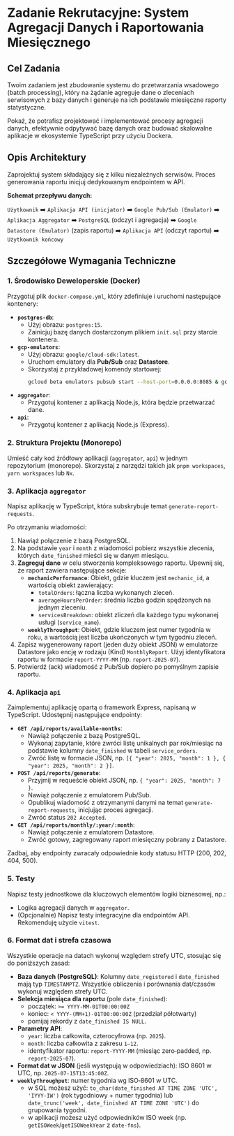 # Zadanie Rekrutacyjne: System Agregacji Danych i Raportowania Miesięcznego

## Cel Zadania

Twoim zadaniem jest zbudowanie systemu do przetwarzania wsadowego (batch processing), który na żądanie agreguje dane o zleceniach serwisowych z bazy danych i generuje na ich podstawie miesięczne raporty statystyczne.

Pokaż, że potrafisz projektować i implementować procesy agregacji danych, efektywnie odpytywać bazę danych oraz budować skalowalne aplikacje w ekosystemie TypeScript przy użyciu Dockera.

## Opis Architektury

Zaprojektuj system składający się z kilku niezależnych serwisów. Proces generowania raportu inicjuj dedykowanym endpointem w API.

**Schemat przepływu danych:**

`Użytkownik` ➡️ `Aplikacja API (inicjator)` ➡️ `Google Pub/Sub (Emulator)` ➡️ `Aplikacja Aggregator` ➡️ `PostgreSQL` (odczyt i agregacja) ➡️ `Google Datastore (Emulator)` (zapis raportu) ➡️ `Aplikacja API` (odczyt raportu) ➡️ `Użytkownik końcowy`

## Szczegółowe Wymagania Techniczne

### 1. Środowisko Deweloperskie (Docker)

Przygotuj plik `docker-compose.yml`, który zdefiniuje i uruchomi następujące kontenery:

- **`postgres-db`**:
  - Użyj obrazu: `postgres:15`.
  - Zainicjuj bazę danych dostarczonym plikiem `init.sql` przy starcie kontenera.
- **`gcp-emulators`**:
  - Użyj obrazu: `google/cloud-sdk:latest`.
  - Uruchom emulatory dla **Pub/Sub** oraz **Datastore**.
  - Skorzystaj z przykładowej komendy startowej:
    ```bash
    gcloud beta emulators pubsub start --host-port=0.0.0.0:8085 & gcloud beta emulators datastore start --host-port=0.0.0.0:8086 --project=local-dev --no-store-on-disk
    ```
- **`aggregator`**:
  - Przygotuj kontener z aplikacją Node.js, która będzie przetwarzać dane.
- **`api`**:
  - Przygotuj kontener z aplikacją Node.js (Express).

### 2. Struktura Projektu (Monorepo)

Umieść cały kod źródłowy aplikacji (`aggregator`, `api`) w jednym repozytorium (monorepo). Skorzystaj z narzędzi takich jak `pnpm workspaces`, `yarn workspaces` lub `Nx`.

### 3. Aplikacja `aggregator`

Napisz aplikację w TypeScript, która subskrybuje temat `generate-report-requests`.

Po otrzymaniu wiadomości:

1. Nawiąż połączenie z bazą PostgreSQL.
2. Na podstawie `year` i `month` z wiadomości pobierz wszystkie zlecenia, których `date_finished` mieści się w danym miesiącu.
3. **Zagreguj dane** w celu stworzenia kompleksowego raportu. Upewnij się, że raport zawiera następujące sekcje:
   - **`mechanicPerformance`**: Obiekt, gdzie kluczem jest `mechanic_id`, a wartością obiekt zawierający:
     - `totalOrders`: łączna liczba wykonanych zleceń.
     - `averageHoursPerOrder`: średnia liczba godzin spędzonych na jednym zleceniu.
     - `servicesBreakdown`: obiekt zliczeń dla każdego typu wykonanej usługi (`service_name`).
   - **`weeklyThroughput`**: Obiekt, gdzie kluczem jest numer tygodnia w roku, a wartością jest liczba ukończonych w tym tygodniu zleceń.
4. Zapisz wygenerowany raport (jeden duży obiekt JSON) w emulatorze Datastore jako encję w rodzaju (Kind) `MonthlyReport`. Użyj identyfikatora raportu w formacie `report-YYYY-MM` (np. `report-2025-07`).
5. Potwierdź (ack) wiadomość z Pub/Sub dopiero po pomyślnym zapisie raportu.

### 4. Aplikacja `api`

Zaimplementuj aplikację opartą o framework Express, napisaną w TypeScript.
Udostępnij następujące endpointy:

- **`GET /api/reports/available-months`**:
  - Nawiąż połączenie z bazą PostgreSQL.
  - Wykonaj zapytanie, które zwróci listę unikalnych par rok/miesiąc na podstawie kolumny `date_finished` w tabeli `service_orders`.
  - Zwróć listę w formacie JSON, np. `[{ "year": 2025, "month": 1 }, { "year": 2025, "month": 2 }]`.
- **`POST /api/reports/generate`**:
  - Przyjmij w requeście obiekt JSON, np. `{ "year": 2025, "month": 7 }`.
  - Nawiąż połączenie z emulatorem Pub/Sub.
  - Opublikuj wiadomość z otrzymanymi danymi na temat `generate-report-requests`, inicjując proces agregacji.
  - Zwróć status `202 Accepted`.
- **`GET /api/reports/monthly/:year/:month`**:
  - Nawiąż połączenie z emulatorem Datastore.
  - Zwróć gotowy, zagregowany raport miesięczny pobrany z Datastore.

Zadbaj, aby endpointy zwracały odpowiednie kody statusu HTTP (200, 202, 404, 500).

### 5. Testy

Napisz testy jednostkowe dla kluczowych elementów logiki biznesowej, np.:

- Logika agregacji danych w `aggregator`.
- (Opcjonalnie) Napisz testy integracyjne dla endpointów API. Rekomenduję użycie `vitest`.

### 6. Format dat i strefa czasowa

Wszystkie operacje na datach wykonuj względem strefy UTC, stosując się do poniższych zasad:

- **Baza danych (PostgreSQL)**: Kolumny `date_registered` i `date_finished` mają typ `TIMESTAMPTZ`. Wszystkie obliczenia i porównania dat/czasów wykonuj względem strefy UTC.
- **Selekcja miesiąca dla raportu** (pole `date_finished`):
  - początek: `>= YYYY-MM-01T00:00:00Z`
  - koniec: `< YYYY-(MM+1)-01T00:00:00Z` (przedział półotwarty)
  - pomijaj rekordy z `date_finished IS NULL`.
- **Parametry API**:
  - `year`: liczba całkowita, czterocyfrowa (np. `2025`).
  - `month`: liczba całkowita z zakresu `1–12`.
  - identyfikator raportu: `report-YYYY-MM` (miesiąc zero‑padded, np. `report-2025-07`).
- **Format dat w JSON** (jeśli występują w odpowiedziach): ISO 8601 w UTC, np. `2025-07-15T13:45:00Z`.
- **`weeklyThroughput`**: numer tygodnia wg ISO‑8601 w UTC.
  - w SQL możesz użyć: `to_char(date_finished AT TIME ZONE 'UTC', 'IYYY-IW')` (rok tygodniowy + numer tygodnia) lub `date_trunc('week', date_finished AT TIME ZONE 'UTC')` do grupowania tygodni.
  - w aplikacji możesz użyć odpowiedników ISO week (np. `getISOWeek`/`getISOWeekYear` z `date-fns`).
